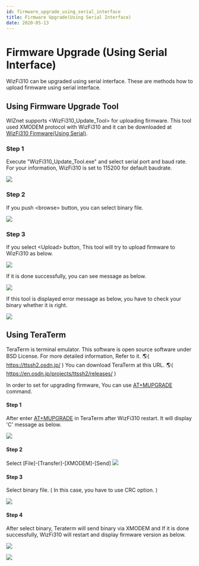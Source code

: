 ```yaml
---
id: firmware_upgrade_using_serial_interface
title: Firmware Upgrade(Using Serial Interface)
date: 2020-05-13
---
```


# Firmware Upgrade (Using Serial Interface)

WizFi310 can be upgraded using serial interface. These are methods how
to upload firmware using serial interface.

## Using Firmware Upgrade Tool

WIZnet supports \<WizFi310\_Update\_Tool\> for uploading firmware. This
tool used XMODEM protocol with WizFi310 and it can be downloaded at
[WizFi310 Firmware(Using
Serial)](/document_framework/img/products/wizfi310/wizfi310pg/upgrade_tool_1.png).

### Step 1

Execute "WizFi310\_Update\_Tool.exe" and select serial port and baud
rate. For your information, WizFi310 is set to 115200 for default
baudrate.

![](/document_framework/img/products/wizfi310/wizfi310pg/upgrade_tool_1.png)

### Step 2

If you push \<browse\> button, you can select binary file.

![](/document_framework/img/products/wizfi310/wizfi310pg/upgrade_tool_2.png)

### Step 3

If you select \<Upload\> button, This tool will try to upload firmware
to WizFi310 as below.

![](/document_framework/img/products/wizfi310/wizfi310pg/upgrade_tool_3.png)

If it is done successfully, you can see message as below.

![](/document_framework/img/products/wizfi310/wizfi310pg/upgrade_tool_4.png)

If this tool is displayed error message as below, you have to check your
binary whether it is right.

![](/document_framework/img/products/wizfi310/wizfi310pg/upgrade_tool_5.png)

## Using TeraTerm

TeraTerm is terminal emulator. This software is open source software
under BSD License. For more detailed information, Refer to it. 🌎(
<https://ttssh2.osdn.jp/> ) You can download TeraTerm at this URL. 🌎(
<https://en.osdn.jp/projects/ttssh2/releases/> )

In order to set for upgrading firmware, You can use
[AT+MUPGRADE]()
command.

#### Step 1

After enter
[AT+MUPGRADE]()
in TeraTerm after WizFi310 restart. It will display 'C' message as
below.

![](/document_framework/img/products/wizfi310/wizfi310pg/teraterm_1.png)

#### Step 2

Select \[File\]-\[Transfer\]-\[XMODEM\]-\[Send\]
![](/document_framework/img/products/wizfi310/wizfi310pg/teraterm_2.png)

#### Step 3

Select binary file. ( In this case, you have to use CRC option. )

![](/document_framework/img/products/wizfi310/wizfi310pg/teraterm_3.png)

#### Step 4

After select binary, Teraterm will send binary via XMODEM and If it is
done successfully, WizFi310 will restart and display firmware version as
below.

![](/document_framework/img/products/wizfi310/wizfi310pg/teraterm_4.png)

![](/document_framework/img/products/wizfi310/wizfi310pg/teraterm_5.png)
